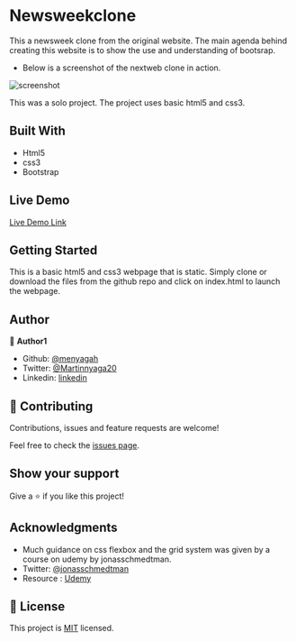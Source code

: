 # Newsweekclone
This a newsweek clone from the original website. The main agenda behind creating this website is to show the use and understanding of bootsrap.

- Below is a screenshot of the nextweb clone in action.

![screenshot](img/screenshot.png)



This was a solo project. The project uses basic html5 and css3. 

## Built With

- Html5
- css3
- Bootstrap


## Live Demo

[Live Demo Link](https://rawcdn.githack.com/menyagah/Newsweekclone/b322ce91979d395c04f0c61e73df1325490aade3/index.html)


## Getting Started

This is a basic html5 and css3 webpage that is static. Simply clone or download the files from the github repo and click on index.html to launch the webpage.


## Author

👤 **Author1**

- Github: [@menyagah](https://github.com/menyagah)
- Twitter: [@Martinnyaga20](https://twitter.com/Martinnyaga20)
- Linkedin: [linkedin](https://linkedin.com/linkedinhandle)


## 🤝 Contributing

Contributions, issues and feature requests are welcome!

Feel free to check the [issues page](issues/).

## Show your support

Give a ⭐️ if you like this project!

## Acknowledgments

- Much guidance on css flexbox and the grid system was given by a course on udemy by jonasschmedtman.
- Twitter: [@jonasschmedtman](https://twitter.com/jonasschmedtman)
- Resource : [Udemy](https://www.udemy.com/course/advanced-css-and-sass/learn/lecture/8274380#overview)

## 📝 License

This project is [MIT](lic.url) licensed.
